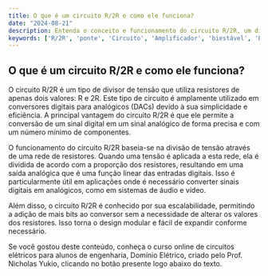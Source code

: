 ```yaml
---
title: O que é um circuito R/2R e como ele funciona?
date: "2024-08-21"
description: Entenda o conceito e funcionamento do circuito R/2R, um divisor de tensão amplamente utilizado em circuitos analógicos.
keywords: ['R/2R', 'ponte', 'Circuito', 'Amplificador', 'biestável', 'Bode', 'Circuito']
---
```


## O que é um circuito R/2R e como ele funciona?

O circuito R/2R é um tipo de divisor de tensão que utiliza resistores de apenas dois valores: R e 2R. Este tipo de circuito é amplamente utilizado em conversores digitais para analógicos (DACs) devido à sua simplicidade e eficiência. A principal vantagem do circuito R/2R é que ele permite a conversão de um sinal digital em um sinal analógico de forma precisa e com um número mínimo de componentes.

O funcionamento do circuito R/2R baseia-se na divisão de tensão através de uma rede de resistores. Quando uma tensão é aplicada a esta rede, ela é dividida de acordo com a proporção dos resistores, resultando em uma saída analógica que é uma função linear das entradas digitais. Isso é particularmente útil em aplicações onde é necessário converter sinais digitais em analógicos, como em sistemas de áudio e vídeo.

Além disso, o circuito R/2R é conhecido por sua escalabilidade, permitindo a adição de mais bits ao conversor sem a necessidade de alterar os valores dos resistores. Isso torna o design modular e fácil de expandir conforme necessário.

Se você gostou deste conteúdo, conheça o curso online de circuitos elétricos para alunos de engenharia, Domínio Elétrico, criado pelo Prof. Nicholas Yukio, clicando no botão presente logo abaixo do texto.